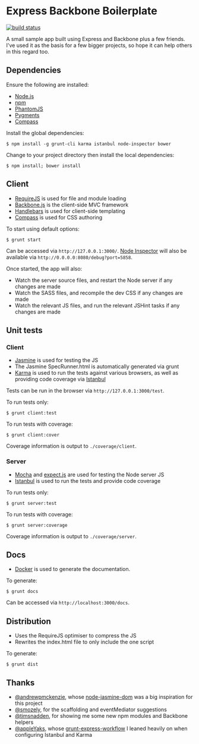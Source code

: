 # Express Backbone Boilerplate

[![build status](https://img.shields.io/travis/tanem/express-backbone-boilerplate/master.svg?style=flat-square)](https://travis-ci.org/tanem/express-backbone-boilerplate)

A small sample app built using Express and Backbone plus a few friends. I've used it as the basis for a few bigger projects, so hope it can help others in this regard too. 

## Dependencies

Ensure the following are installed:

 * [Node.js](http://nodejs.org/)
 * [npm](https://npmjs.org/)
 * [PhantomJS](http://phantomjs.org/)
 * [Pygments](http://pygments.org/download/)
 * [Compass](http://compass-style.org/)
 
Install the global dependencies:

```
$ npm install -g grunt-cli karma istanbul node-inspector bower
```

Change to your project directory then install the local dependencies:

```
$ npm install; bower install
```

## Client

 * [RequireJS](http://requirejs.org/) is used for file and module loading
 * [Backbone.js](http://backbonejs.org/) is the client-side MVC framework
 * [Handlebars](http://handlebarsjs.com/) is used for client-side templating
 * [Compass](http://compass-style.org/) is used for CSS authoring

To start using default options:

```
$ grunt start
```

Can be accessed via `http://127.0.0.1:3000/`. [Node Inspector](https://github.com/dannycoates/node-inspector) will also be available via `http://0.0.0.0:8080/debug?port=5858`.

Once started, the app will also:

 * Watch the server source files, and restart the Node server if any changes are made
 * Watch the SASS files, and recompile the dev CSS if any changes are made
 * Watch the relevant JS files, and run the relevant JSHint tasks if any changes are made

## Unit tests

### Client

 * [Jasmine](http://pivotal.github.com/jasmine/) is used for testing the JS
 * The Jasmine SpecRunner.html is automatically generated via grunt
 * [Karma](https://github.com/karma-runner/karma) is used to run the tests against various browsers, as well as providing code coverage via [Istanbul](https://github.com/gotwarlost/istanbul)

Tests can be run in the browser via `http://127.0.0.1:3000/test`.

To run tests only:

```
$ grunt client:test
```

To run tests with coverage:

```
$ grunt client:cover
```

Coverage information is output to `./coverage/client`.

### Server

 * [Mocha](http://visionmedia.github.io/mocha/) and [expect.js](https://github.com/LearnBoost/expect.js) are used for testing the Node server JS
 * [Istanbul](https://github.com/gotwarlost/istanbul) is used to run the tests and provide code coverage

To run tests only:

```
$ grunt server:test
```

To run tests with coverage:

```
$ grunt server:coverage
```

Coverage information is output to `./coverage/server`.

## Docs

 * [Docker](https://github.com/Prevole/grunt-docker) is used to generate the documentation.
 
To generate:

```
$ grunt docs
```

Can be accessed via `http://localhost:3000/docs`.

## Distribution

 * Uses the RequireJS optimiser to compress the JS
 * Rewrites the index.html file to only include the one script

To generate:

```
$ grunt dist
```

## Thanks

 * [@andrewpmckenzie](https://github.com/andrewpmckenzie), whose [node-jasmine-dom](https://github.com/andrewpmckenzie/node-jasmine-dom) was a big inspiration for this project
 * [@smozely](https://github.com/smozely), for the scaffolding and eventMediator suggestions
 * [@timsnadden](https://github.com/timsnadden), for showing me some new npm modules and Backbone helpers
 * [@appleYaks](https://github.com/appleYaks), whose [grunt-express-workflow](https://github.com/appleYaks/grunt-express-workflow) I leaned heavily on when configuring Istanbul and Karma